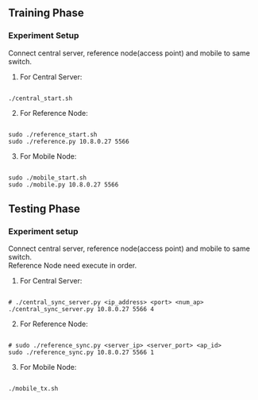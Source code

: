 ## Training Phase

### Experiment Setup

Connect central server, reference node(access point) and mobile to same switch.  

1. For Central Server:
<code>
./central_start.sh
</code>

2. For Reference Node:
<code>
sudo ./reference_start.sh 
sudo ./reference.py 10.8.0.27 5566
</code>

3. For Mobile Node: 

<code>
sudo ./mobile_start.sh	
sudo ./mobile.py 10.8.0.27 5566
</code>


<!--

					      Send Packet
______________________________________________________________ Mobile node(TX)
\					        /     \                    /
 \					       /       \                  /
GETREADY	            READY    SENDOVER         ALLSTOP
   \				     /           \              /
____\___________________/_____________\____________/__________ Central Server
     \			    ////			   \          /
      \		  	   ////				    \        /
   STARTRECV  ACKFORSTART            STOPRECV  ACKFORSTOP 
        \        ////					  \    /
_________\______////_______________________\__/_______________ Reference node(AP)
		  Prepare

-->

## Testing Phase

### Experiment setup 

Connect central server, reference node(access point) and mobile to same switch.  
Reference Node need execute in order. 

1. For Central Server:

<code>
# ./central_sync_server.py &lt;ip_address&gt; &lt;port&gt; &lt;num_ap&gt; 
./central_sync_server.py 10.8.0.27 5566 4
</code>
	
2. For Reference Node:
	
<code>
# sudo ./reference_sync.py &lt;server_ip&gt; &lt;server_port&gt; &lt;ap_id&gt;
sudo ./reference_sync.py 10.8.0.27 5566 1 
</code>

3. For Mobile Node: 
<code>
./mobile_tx.sh
</code>

<!-- 
							  SCP get log file
______________________________________________
\                  ////           /      /
 \                ////           /      /
 SYNC    ACK_FOR_END_COLLECT    / .... /
   \            ////           /      /
____\__________////___________/______/________
  Refer collect CSI
-->



